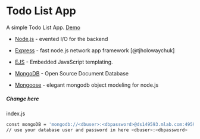 # Todo List App


A simple Todo List App. [Demo]


* [Node.js] - evented I/O for the backend
* [Express] - fast node.js network app framework [@tjholowaychuk]
* [EJS] - Embedded JavaScript templating.
* [MongoDB] - Open Source Document Database
* [Mongoose] - elegant mongodb object modeling for node.js


   [node.js]: <http://nodejs.org>
   [express]: <http://expressjs.com>
   [MongoDB]: <https://www.mongodb.com/>
   [EJS]: <https://ejs.co/>
   [Mongoose]: <https://mongoosejs.com/>
   [Demo]: <https://node-todoslist.herokuapp.com/>


##### Change here
index.js
```sh
const mongoDB = 'mongodb://<dbuser>:<dbpassword>@ds149593.mlab.com:49593/users'; 
// use your database user and password in here <dbuser>:<dbpassword>
```